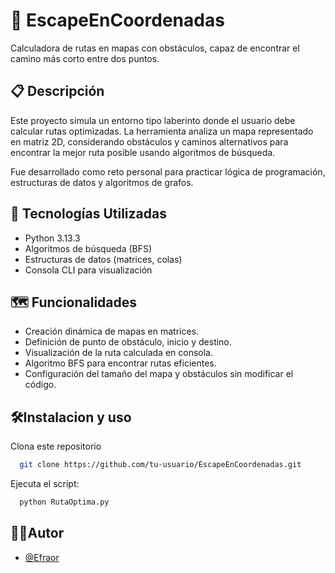 
# 🧭 EscapeEnCoordenadas
Calculadora de rutas en mapas con obstáculos, capaz de encontrar el camino más corto entre dos puntos.



## 📋 Descripción
Este proyecto simula un entorno tipo laberinto donde el usuario debe calcular rutas optimizadas. La herramienta analiza un mapa representado en matriz 2D, considerando obstáculos y caminos alternativos para encontrar la mejor ruta posible usando algoritmos de búsqueda.

Fue desarrollado como reto personal para practicar lógica de programación, estructuras de datos y algoritmos de grafos.
## 🚀 Tecnologías Utilizadas

- Python 3.13.3
- Algoritmos de búsqueda (BFS)
- Estructuras de datos (matrices, colas)
- Consola CLI para visualización

## 🗺️ Funcionalidades
- Creación dinámica de mapas en matrices.
- Definición de punto de obstáculo, inicio y destino.
- Visualización de la ruta calculada en consola.
- Algoritmo BFS para encontrar rutas eficientes.
- Configuración del tamaño del mapa y obstáculos sin modificar el código.

## 🛠️Instalacion y uso

Clona este repositorio

```bash
  git clone https://github.com/tu-usuario/EscapeEnCoordenadas.git
```

Ejecuta el script:

```bash
  python RutaOptima.py
```
    
## 🧑‍💻Autor

- [@Efraor](https://www.github.com/Efraor)

